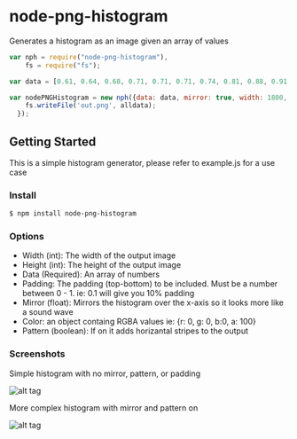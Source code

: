 # node-png-histogram
Generates a histogram as an image given an array of values

```js
var nph = require("node-png-histogram"),
    fs = require("fs");

var data = [0.61, 0.64, 0.68, 0.71, 0.71, 0.71, 0.74, 0.81, 0.88, 0.91, 0.91, 0.91, 0.91, 0.91, 0.91, 0.91, 0.91, 0.91, 0.91, 0.91, 0.91, 0.91, 0.91, 0.91, 0.91, 0.91, 0.91, 0.91, 0.91, 0.91, 0.91, 0.91, 0.91, 0.91, 0.91, 0.91, 0.91, 0.91, 0.91, 0.9, 0.79, 0.68, 0.57, 0.46, 0.35, 0.24, 0.13, 0.02, 0, 0, 0, 0, 0, 0, 0, 0, 0, 0, 0, 0, 0, 0, 0, 0, 0, 0, 0, 0, 0, 0, 0, 0, 0, 0, 0, 0, 0, 0, 0, 0, 0, 0, 0, 0, 0, 0, 0, 0, 0, 0, 0, 0, 0, 0, 0, 0, 0, 0, 0, 0, 0, 0, 0, 0, 0, 0, 0, 0, 0, 0, 0, 0, 0, 0, 0, 0, 0, 0, 0, 0, 0, 0, 0, 0, 0, 0, 0, 0, 0, 0, 0, 0, 0, 0, 0, 0, 0, 0, 0, 0, 0, 0, 0, 0, 0, 0, 0, 0, 0, 0, 0, 0, 0, 0, 0, 0, 0, 0, 0, 0, 0, 0, 0, 0, 0, 0, 0, 0, 0, 0, 0, 0, 0, 0, 0, 0, 0, 0, 0, 0, 0, 0, 0, 0, 0, 0, 0, 0, 0, 0, 0, 0, 0, 0, 0, 0, 0, 0, 0, 0, 0, 0, 0, 0, 0, 0, 0, 0, 0, 0, 0, 0, 0, 0, 0, 0, 0, 0, 0, 0, 0, 0, 0, 0, 0, 0, 0, 0, 0, 0, 0, 0, 0, 0, 0, 0, 0, 0, 0, 0, 0, 0, 0, 0, 0, 0, 0, 0, 0, 0, 0, 0, 0, 0, 0, 0, 0, 0, 0, 0, 0, 0, 0, 0, 0.01, 0.12, 0.23, 0.34, 0.45, 0.56, 0.67, 0.78, 0.88, 0.91, 0.91, 0.91, 0.91, 0.91, 0.91, 0.91, 0.91, 0.91, 0.91, 0.91, 0.91, 0.91, 0.91, 0.91, 0.91, 0.9, 0.83, 0.76, 0.67, 0.56, 0.45, 0.35, 0.26, 0.17, 0.15, 0.15];

var nodePNGHistogram = new nph({data: data, mirror: true, width: 1800, height: 150, color: {r: 0, g: 0, b:0, a: 100}, pattern: true}).generatePNG(function (alldata) {
    fs.writeFile('out.png', alldata);
  });
```

## Getting Started
This is a simple histogram generator, please refer to example.js for a use case

### Install

```sh
$ npm install node-png-histogram
```

### Options
- Width (int): The width of the output image
- Height (int): The height of the output image
- Data (Required): An array of numbers
- Padding: The padding (top-bottom) to be included. Must be a number between 0 - 1. ie: 0.1 will give you 10% padding
- Mirror (float): Mirrors the histogram over the x-axis so it looks more like a sound wave
- Color: an object containg RGBA values ie:  {r: 0, g: 0, b:0, a: 100}
- Pattern (boolean): If on it adds horizantal stripes to the output

### Screenshots
Simple histogram with no mirror, pattern, or padding

![alt tag](http://i.imgur.com/OAAyLaV.png)

More complex histogram with mirror and pattern on

![alt tag](http://i.imgur.com/6CiCvBL.png)
